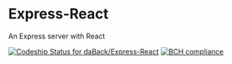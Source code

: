 # Express-React
An Express server with React


[ ![Codeship Status for daBack/Express-React](https://app.codeship.com/projects/0194bf30-a625-0135-2f48-6254985f876b/status?branch=master)](https://app.codeship.com/projects/255444)
[![BCH compliance](https://bettercodehub.com/edge/badge/daBack/Express-React?branch=master)](https://bettercodehub.com/)
